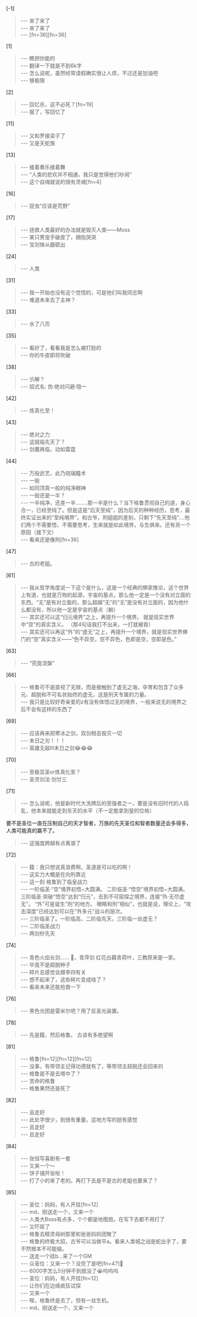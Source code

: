 
[-1] 
>--- 来了来了<br>
>--- 来了来了<br>
>--- [fn=36][fn=36]<br>

[1] 
>--- 瞧把你能的<br>
>--- 翻译一下就是不到6k字<br>
>--- 怎么说呢，虽然经常请假确实很让人烦，不过还是加油吧<br>
>--- 够极限<br>

[2] 
>--- 回忆杀，这不必死？[fn=19]<br>
>--- 服了，写回忆了<br>

[11] 
>--- 又和罗接梁子了<br>
>--- 又是天蛇族<br>

[13] 
>--- 接着奏乐接着舞<br>
>--- “人类的悲欢并不相通，我只是觉得他们吵闹”<br>
>--- 这个自嗨就说的很有灵魂[fn=4]<br>

[16] 
>--- 捉虫“应该是荒野”<br>

[17] 
>--- 拯救人类最好的办法就是毁灭人类——Moss<br>
>--- 某只男宠手破皮了，拥抱哭哭<br>
>--- 宝剑锋从磨砺出<br>

[24] 
>--- 人类<br>

[31] 
>--- 我一开始也没有这个觉悟的，可是他们叫我同志啊<br>
>--- 难道未来去了主神？<br>

[33] 
>--- 水了八页<br>

[35] 
>--- 看好了，看看我是怎么被打脸的<br>
>--- 你的牛皮即将吹破<br>

[38] 
>--- 卐解？<br>
>--- 招式名: 伪·绝对闪避·隐一<br>

[42] 
>--- 炼真化至！<br>

[43] 
>--- 绝对之力<br>
>--- 这就临先天了？<br>
>--- 剑魔再临，动如雷霆<br>

[44] 
>--- 万般武艺，此乃琉璃瞳术<br>
>--- 一般<br>
>--- 如同顶真一般的纯净眼神<br>
>--- 一般还是一半？<br>
>--- 一半纯净，还差一半........那一半是什么？当下格鲁贯彻自己的道，身心合一，已经至纯了。但是这是“后天至纯”，因为后天的种种经历，思考，最终实证出来的“至纯境界”。和古爷，刑姐姐的差别，只剩下“先天至纯”....他们两个不需要悟，不需要思考，生来就是如此境界，与生俱来。还有另一个原因（接下文）<br>
>--- 看来还是像刑[fn=36]<br>

[47] 
>--- 古的老姐。<br>

[61] 
>--- 我从哲学角度说一下这个是什么，这是一个经典的佛家推论，这个世界上有道，也就是万物的起源，宇宙的基点，那么他一定是一个没有对立面的东西。“无”是有对立面的，那么超越“无”的“无”是没有对立面的，因为他什么都没有，所以他一定是宇宙的基点（躺）<br>
>--- 其实还可以这“归元境界”之上，再提升一个境界。  就是现实世界中“空”的真实含义。  （那4句话我打不出来，一打就被吞）<br>
>--- 其实还可以再这“外”的“虚无”之上，再提升一个境界，就是现实世界佛门的“空”真实含义——“色不异空，空不异色，色即是空，空即是色。”<br>

[63] 
>--- “究竟涅槃”<br>

[66] 
>--- 格鲁可不是直视了无限，而是接触到了虚无之海，孕育和包含了众多元、超脱和不可名状始终的虚无，这是刑天专属的力量。<br>
>--- 我只是比较好奇亲爱的z有没有体悟过无的境界，一般来说无的境界之后不会有这样的东西了<br>

[69] 
>--- 应该再来把寒冰之剑，双剑相击毁灭一切<br>
>--- 末日之刃！！！<br>
>--- 英雄无敌Ⅲ末日之剑😂😂😂<br>

[70] 
>--- 至极显圣or炼真化至？<br>
>--- 圣灵剑法·剑廿三<br>

[71] 
>--- 怎么说呢，他是新时代大洗牌后的至强者之一，要是没有旧时代的人捣乱，他本来就能走到东天的水平（不一定能拿到皇的位格）

要不是圣位一直在压制自己的天才智者，万族的先天圣位和智者数量还会多得多，人类可能真的赢不了。<br>
>--- 这强度跨越有点离谱了<br>

[72] 
>--- 籍：我只想说真浪费啊，圣道是可以吃的啊！<br>
>--- 这实力大概是在向刑靠近<br>
>--- 这一刻 格鲁到了临皇战力<br>
>--- 一阶临圣·“空”境界初悟~大圆满。
二阶临圣·“悟空”境界初悟~大圆满。
三阶临圣·突破“悟空”达到“归元”，去到不可窥探之境界，连接“外·无尽虚无”。   “外”可是诞生“刑”的地方。 眼睛和刑“相似”，也就是说，理论上，“攻击深度”已经达到可以在“外多元”战斗的层次。<br>
>--- 三阶临圣了。一阶临高，二阶临先天，三阶临一丝虚无？<br>
>--- 二阶临圣战力<br>
>--- 两剑秒先天<br>

[74] 
>--- 青色火焰长剑……
🌿，青萍剑
红花白藕青荷叶，三教原来是一家。<br>
>--- 毕竟不是超脱种子<br>
>--- 碎片总感觉会跟李四有关<br>
>--- 想不起来了，这些碎片变成啥了？<br>
>--- 看来未来还能抢救一下<br>

[76] 
>--- 黑色光团是雷米尔吧？用了反圣光装置。<br>

[78] 
>--- 先是籍，然后格鲁。
古该有多绝望啊<br>

[81] 
>--- 格鲁[fn=12][fn=12][fn=12]<br>
>--- 没事，有带领主记得功德就有了，等带领主超脱还会回来的<br>
>--- 格鲁是不是去塔中了？<br>
>--- 苦命的格鲁<br>
>--- 格鲁果然还是死了<br>

[82] 
>--- 且走好<br>
>--- 此处字很少，到很有重量。这地方写的挺有感觉<br>
>--- 且走好<br>
>--- 且走好<br>

[84] 
>--- 张恒写喜剧有一套<br>
>--- 又来一个～<br>
>--- 饼子铺开张啦！<br>
>--- 打了小的来了老的。再打下去是不是古的老姐也要来了？<br>

[85] 
>--- 圣位：妈妈，有人开挂[fn=12]<br>
>--- md，刚送走一个，又来一个<br>
>--- 人类大Boss有点多，个个都是地图炮，在写下去都不用打了<br>
>--- 又吓尿了<br>
>--- 格鲁去精灵母树那里和爸爸妈妈团聚了<br>
>--- 格鲁的终极大招，古爷可以当做平a。看来人类城之战是蛇出手了，要不然根本不可能输。<br>
>--- 送走一个挂b…来了一个GM<br>
>--- 众圣位：又来一个？没完了是吧[fn=47]🥲<br>
>--- 6000字怎么5分钟不到就没了😭呜呜呜<br>
>--- 圣位：妈妈，有人开挂[fn=12]<br>
>--- 让你们在边缘疯狂试探<br>
>--- 又来一个<br>
>--- 唉，格鲁终是去了，但有一丝生机。<br>
>--- md，刚送走一个，又来一个<br>
